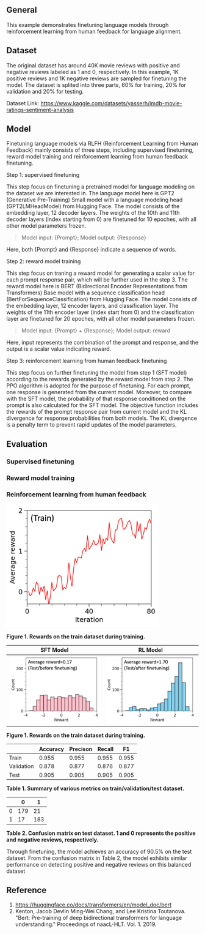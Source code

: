 ## General
This example demonstrates finetuning language models through reinforcement learning from human feedback for language alignment.

## Dataset
The original dataset has around 40K movie reviews with positive and negative reviews labeled as 1 and 0, respectively. In this example, 1K positive reviews and 1K negative reviews are sampled for finetuning the model. The dataset is splited into three parts, 60% for training, 20% for validation and 20% for testing. 

Dataset Link: https://www.kaggle.com/datasets/yasserh/imdb-movie-ratings-sentiment-analysis

## Model
Finetuning language models via RLFH (Reinforcement Learning from Human Feedback) mainly consists of three steps, including supervised finetuning, reward model training and reinforcement learning from human feedback finetuning.

Step 1: supervised finetuning <br/>

This step focus on finetuning a pretrained model for language modeling on the dataset we are interested in. The language model here is GPT2 (Generative Pre-Training) Small model with a language modeling head (GPT2LMHeadModel) from Hugging Face. The model consists of the embedding layer, 12 decoder layers. The weights of the 10th and 11th decoder layers (index starting from 0) are finetuned for 10 epoches, with all other model parameters frozen.

> Model input: {Prompt}; Model output: {Response}

Here, both {Prompt} and {Response} indicate a sequence of words.

Step 2: reward model training <br/>

This step focus on traning a reward model for generating a scalar value for each prompt response pair, which will be further used in the step 3. The reward model here is BERT (Bidirectional Encoder Representations from Transformers) Base model with a sequence classification head (BertForSequenceClassification) from Hugging Face. The model consists of the embedding layer, 12 encoder layers, and classification layer. The weights of the 11th encoder layer (index start from 0) and the classification layer are finetuned for 20 epoches, with all other model parameters frozen.

> Model input: {Prompt} + {Response}; Model output: reward

Here, input represents the combination of the prompt and response, and the output is a scalar value indicating reward.

Step 3: reinforcement learning from human feedback finetuning <br/>

This step focus on further finetuning the model from step 1 (SFT model) according to the rewards generated by the reward model from step 2. The PPO algorithm is adopted for the purpose of finetuning. For each prompt, one response is generated from the current model. Moreover, to compare with the SFT model, the probability of that response conditioned on the prompt is also calculated for the SFT model. The objective function includes the rewards of the prompt response pair from current model and the KL divergence for response probabilities from both models. The KL divergence is a penalty term to prevent rapid updates of the model parameters.


## Evaluation

### Supervised finetuning

### Reward model training

### Reinforcement learning from human feedback

<img src="figures/train_reward.png" width="400" />

**Figure 1. Rewards on the train dataset during training.**

| SFT Model | RL Model |
|---|---|
| <img src="figures/test_reward_before.png" /> | <img src="figures/test_reward_after.png" /> |

**Figure 1. Rewards on the train dataset during training.**

| | Accuracy | Precison | Recall | F1 | 
| --- | --- | --- | --- | --- |
| Train | 0.955 | 0.955 | 0.955 | 0.955 |
| Validation | 0.878 | 0.877 | 0.876 | 0.877 |
| Test | 0.905 | 0.905 | 0.905 | 0.905 |

**Table 1. Summary of various metrics on train/validation/test dataset.**

| | 0 | 1 |
| --- | --- | --- |
| 0 | 179 | 21 |
| 1 | 17 | 183 |

**Table 2. Confusion matrix on test dataset. 1 and 0 represents the positive and negative reviews, respectively.**


Through finetuning, the model achieves an accuracy of 90.5% on the test dataset. From the confusion matrix in Table 2, the model exhibits similar performance on detecting positive and negative reviews on this balanced dataset

## Reference
1. https://huggingface.co/docs/transformers/en/model_doc/bert
2. Kenton, Jacob Devlin Ming-Wei Chang, and Lee Kristina Toutanova. "Bert: Pre-training of deep bidirectional transformers for language understanding." Proceedings of naacL-HLT. Vol. 1. 2019.
